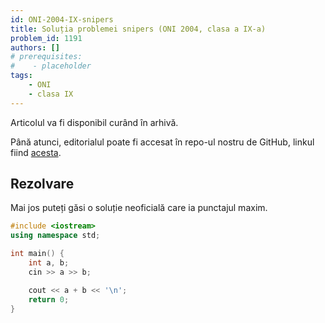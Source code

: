 ```yaml
---
id: ONI-2004-IX-snipers
title: Soluția problemei snipers (ONI 2004, clasa a IX-a)
problem_id: 1191
authors: []
# prerequisites:
#    - placeholder
tags:
    - ONI
    - clasa IX
---
```


Articolul va fi disponibil curând în arhivă.

Până atunci, editorialul poate fi accesat în repo-ul nostru de GitHub, linkul fiind [acesta](https://github.com/roalgo-discord/Romanian-Olympiad-Solutions/blob/main/ONI%20(national%20olympiad)/2004/09/snipers.pdf).

## Rezolvare

Mai jos puteți găsi o soluție neoficială care ia punctajul maxim.

```cpp
#include <iostream>
using namespace std;

int main() {
    int a, b;
    cin >> a >> b;

    cout << a + b << '\n';
    return 0;
}
```
